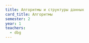 ```yaml
---
title: Алгоритмы и структуры данных
card_title: Алгоритмы
semester: 2
year: 1
teachers:
  - dbg
---
```


